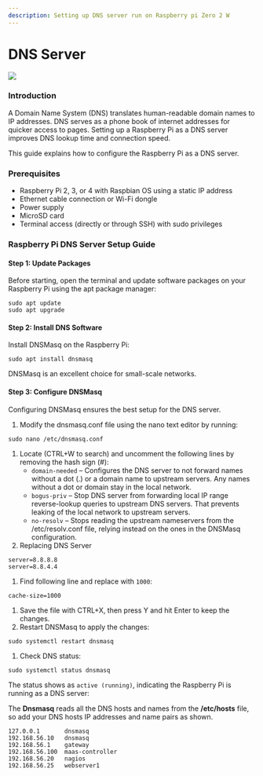 ```yaml
---
description: Setting up DNS server run on Raspberry pi Zero 2 W
---
```


# DNS Server

![](https://upload.wikimedia.org/wikipedia/commons/thumb/2/2c/Dnsmasq\_icon.svg/1200px-Dnsmasq\_icon.svg.png)

### Introduction

A Domain Name System (DNS) translates human-readable domain names to IP addresses. DNS serves as a phone book of internet addresses for quicker access to pages. Setting up a Raspberry Pi as a DNS server improves DNS lookup time and connection speed.

This guide explains how to configure the Raspberry Pi as a DNS server.

### Prerequisites

* Raspberry Pi 2, 3, or 4 with Raspbian OS using a static IP address
* Ethernet cable connection or Wi-Fi dongle
* Power supply
* MicroSD card
* Terminal access (directly or through SSH) with sudo privileges

### Raspberry Pi DNS Server Setup Guide

#### Step 1: Update Packages

Before starting, open the terminal and update software packages on your Raspberry Pi using the apt package manager:

```
sudo apt update
sudo apt upgrade
```

#### Step 2: Install DNS Software

Install DNSMasq on the Raspberry Pi:

```
sudo apt install dnsmasq
```

DNSMasq is an excellent choice for small-scale networks.

#### Step 3: Configure DNSMasq

Configuring DNSMasq ensures the best setup for the DNS server.

1. Modify the dnsmasq.conf file using the nano text editor by running:

```
sudo nano /etc/dnsmasq.conf
```

1. Locate (CTRL+W to search) and uncomment the following lines by removing the hash sign (#):
   * `domain-needed` – Configures the DNS server to not forward names without a dot (.) or a domain name to upstream servers. Any names without a dot or domain stay in the local network.
   * `bogus-priv` – Stop DNS server from forwarding local IP range reverse-lookup queries to upstream DNS servers. That prevents leaking of the local network to upstream servers.
   * `no-resolv` – Stops reading the upstream nameservers from the /etc/resolv.conf file, relying instead on the ones in the DNSMasq configuration.
2. Replacing DNS Server

```
server=8.8.8.8
server=8.8.4.4
```

1. Find following line and replace with `1000`:

```
cache-size=1000
```

1. Save the file with CTRL+X, then press Y and hit Enter to keep the changes.
2. Restart DNSMasq to apply the changes:

```
sudo systemctl restart dnsmasq
```

1. Check DNS status:

```
sudo systemctl status dnsmasq
```

The status shows as `active (running)`, indicating the Raspberry Pi is running as a DNS server:

The **Dnsmasq** reads all the DNS hosts and names from the **/etc/hosts** file, so add your DNS hosts IP addresses and name pairs as shown.

```
127.0.0.1       dnsmasq
192.168.56.10 	dnsmasq 
192.168.56.1   	gateway
192.168.56.100	maas-controller 
192.168.56.20 	nagios
192.168.56.25 	webserver1
```
